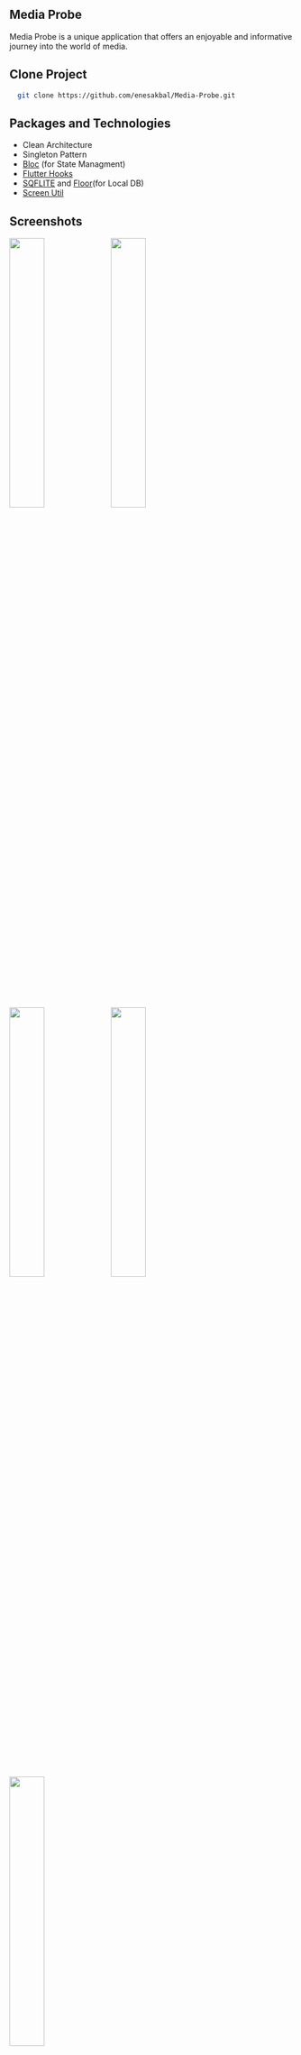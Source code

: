 ## Media Probe

Media Probe is a unique application that offers an enjoyable and informative journey into the world of media.


## Clone Project
```bash
  git clone https://github.com/enesakbal/Media-Probe.git
```

## Packages and Technologies
- Clean Architecture
- Singleton Pattern
- [Bloc](https://pub.dev/packages/flutter_bloc) (for State Managment)
- [Flutter Hooks](https://pub.dev/packages/flutter_hooks)
- [SQFLITE](https://pub.dev/packages/sqflite) and [Floor](https://pub.dev/packages/floor)(for Local DB)
- [Screen Util](https://pub.dev/packages/flutter_screenutil)



## Screenshots
<img src="https://github.com/enesakbal/Media-Probe/assets/60822023/4aab22a1-00a7-403b-9e76-c0ad8b086a8b" width=35%>
<img src="https://github.com/enesakbal/Media-Probe/assets/60822023/4c15025c-3f52-4df5-92ad-dbc18a0f7436" width=35%>
<img src="https://github.com/enesakbal/Media-Probe/assets/60822023/397bfeb1-5674-47f4-977e-9bcdc206c58a" width=35%>
<img src="https://github.com/enesakbal/Media-Probe/assets/60822023/f97e7556-874e-41ab-83c5-b85e398b1517" width=35%>
<img src="https://github.com/enesakbal/Media-Probe/assets/60822023/a7c63080-416a-47a1-b9a7-b2083bab04e8" width=35%>



